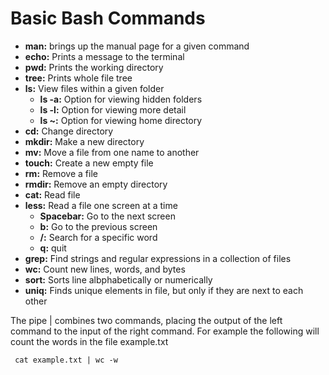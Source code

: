 # Basic Bash Commands
- **man:** brings up the manual page for a given command
- **echo:** Prints a message to the terminal
- **pwd:** Prints the working directory
- **tree:** Prints whole file tree
- **ls:** View files within a given folder
  - **ls -a:** Option for viewing hidden folders
  - **ls -l:** Option for viewing more detail
  - **ls ~:** Option for viewing home directory
- **cd:** Change directory
- **mkdir:** Make a new directory
- **mv:** Move a file from one name to another
- **touch:** Create a new empty file
- **rm:** Remove a file
- **rmdir:** Remove an empty directory
- **cat:** Read file
- **less:** Read a file one screen at a time
  - **Spacebar:** Go to the next screen
  - **b:** Go to the previous screen
  - **/:** Search for a specific word
  - **q:** quit
- **grep:** Find strings and regular expressions in a collection of files
- **wc:** Count new lines, words, and bytes
- **sort:** Sorts line albphabetically or numerically
- **uniq:** Finds unique elements in file, but only if they are next to each other

The pipe | combines two commands, placing the output of the left command to the input of the right command. For example the following will count the words in the file example.txt

``` cat example.txt | wc -w```
